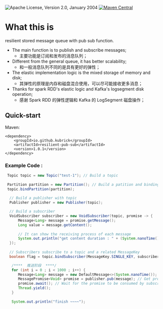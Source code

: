 ![Apache License, Version 2.0, January 2004](https://img.shields.io/github/license/apache/maven.svg?label=License)
[![Maven Central](https://img.shields.io/maven-central/v/org.apache.maven/apache-maven.svg?label=Maven%20Central)](https://search.maven.org/artifact/org.apache.maven/apache-maven)

# What this is
resilient stored message queue with pub sub function.
* The main function is to publish and subscribe messages;
  * 主要功能是订阅和发布的消息队列；
* Different from the general queue, it has better scalability;
  * 和一般消息队列不同的是具有更好的弹性；
* The elastic implementation logic is the mixed storage of memory and disk;
  * 其弹性的原理是内存和磁盘混合使用，可以尽可能接收更多消息；
* Thanks for spark RDD's elastic logic and Kafka's logsegment disk operation;
  * 感谢 Spark RDD 的弹性逻辑和 Kafka 的 LogSegment 磁盘操作；

## Quick-start
Maven:

```maven
<dependency>
    <groupId>io.github.kubrick</groupId>
    <artifactId>resilient-pub-sub</artifactId>
    <version>1.0.1</version>
</dependency>
```

### Example Code : 

```java
 Topic topic = new Topic("test-1"); // Build a topic
 
 Partition partition = new Partition(); // Build a patition and binding with the topic 
 topic.bindPartition(partition);
 
  // Build a publisher with topic
  Publisher publisher = new Publisher(topic);

  // Build a subscriber
  VoidSubscriber subscriber = new VoidSubscriber(topic, promise -> {
      Message<Long> message = promise.getMessage();
      Long value = message.getContent();
      
      // It can show the receiving process of each message
      System.out.println("get content duration : " + (System.nanoTime() - value));
  });
  
  // Subscribers subscribe to a topic and a related MessageKey
  boolean flag = topic.bindSubscriber(MessageKey.SINGLE_KEY, subscriber);

   /****  推送阶段  ****/
   for (int i = 0 ; i < 1000 ; i++) {
      Message<Long> message = new DefaultMessage<>(System.nanoTime());
      MessagePromise<Void> promise = publisher.pub(message); // Get promise after actual push
      promise.await(); // Wait for the promise to be consumed by subscribers
      Thread.yield();
   }
   
   System.out.println("finish ~~~~");
```

